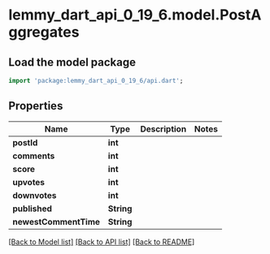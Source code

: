 # lemmy_dart_api_0_19_6.model.PostAggregates

## Load the model package
```dart
import 'package:lemmy_dart_api_0_19_6/api.dart';
```

## Properties
Name | Type | Description | Notes
------------ | ------------- | ------------- | -------------
**postId** | **int** |  | 
**comments** | **int** |  | 
**score** | **int** |  | 
**upvotes** | **int** |  | 
**downvotes** | **int** |  | 
**published** | **String** |  | 
**newestCommentTime** | **String** |  | 

[[Back to Model list]](../README.md#documentation-for-models) [[Back to API list]](../README.md#documentation-for-api-endpoints) [[Back to README]](../README.md)


